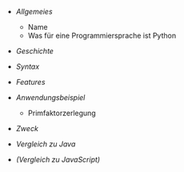 - *Allgemeies*
    - Name
    - Was für eine Programmiersprache ist Python
- *Geschichte*
- *Syntax*
- *Features*

- *Anwendungsbeispiel*
    - Primfaktorzerlegung

- *Zweck*

- *Vergleich zu Java*
- *(Vergleich zu JavaScript)*
